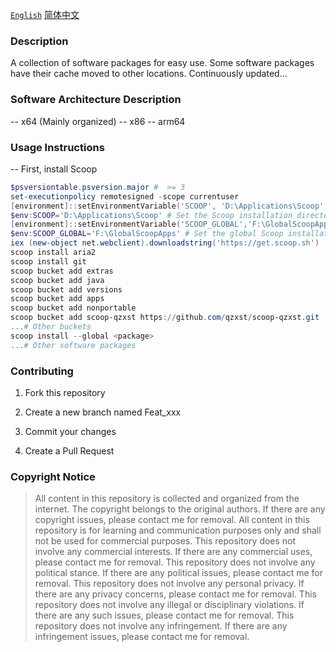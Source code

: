 [`English`](README_en.md)
[简体中文](README.md)

### Description

A collection of software packages for easy use. Some software packages have their cache moved to other locations. Continuously updated...

### Software Architecture Description

-- x64 (Mainly organized)
-- x86
-- arm64

### Usage Instructions

-- First, install Scoop

```powershell
$psversiontable.psversion.major #  >= 3
set-executionpolicy remotesigned -scope currentuser
[environment]::setEnvironmentVariable('SCOOP', 'D:\Applications\Scoop', 'User')
$env:SCOOP='D:\Applications\Scoop' # Set the Scoop installation directory
[environment]::setEnvironmentVariable('SCOOP_GLOBAL','F:\GlobalScoopApps','Machine')
$env:SCOOP_GLOBAL='F:\GlobalScoopApps' # Set the global Scoop installation directory
iex (new-object net.webclient).downloadstring('https://get.scoop.sh')
scoop install aria2
scoop install git
scoop bucket add extras
scoop bucket add java
scoop bucket add versions
scoop bucket add apps
scoop bucket add nonportable
scoop bucket add scoop-qzxst https://github.com/qzxst/scoop-qzxst.git
...# Other buckets
scoop install --global <package>
...# Other software packages
```

### Contributing

1. Fork this repository

2. Create a new branch named Feat_xxx

3. Commit your changes

4. Create a Pull Request

### Copyright Notice

> All content in this repository is collected and organized from the internet. The copyright belongs to the original authors. If there are any copyright issues, please contact me for removal.
> All content in this repository is for learning and communication purposes only and shall not be used for commercial purposes.
> This repository does not involve any commercial interests. If there are any commercial uses, please contact me for removal.
> This repository does not involve any political stance. If there are any political issues, please contact me for removal.
> This repository does not involve any personal privacy. If there are any privacy concerns, please contact me for removal.
> This repository does not involve any illegal or disciplinary violations. If there are any such issues, please contact me for removal.
> This repository does not involve any infringement. If there are any infringement issues, please contact me for removal.
